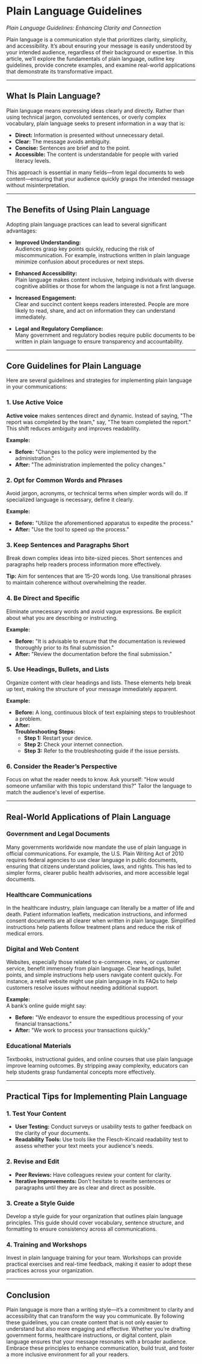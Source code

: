 # Plain Language Guidelines

*Plain Language Guidelines: Enhancing Clarity and Connection*

Plain language is a communication style that prioritizes clarity, simplicity, and accessibility. It’s about ensuring your message is easily understood by your intended audience, regardless of their background or expertise. In this article, we’ll explore the fundamentals of plain language, outline key guidelines, provide concrete examples, and examine real-world applications that demonstrate its transformative impact.

---

## What Is Plain Language?

Plain language means expressing ideas clearly and directly. Rather than using technical jargon, convoluted sentences, or overly complex vocabulary, plain language seeks to present information in a way that is:

- **Direct:** Information is presented without unnecessary detail.
- **Clear:** The message avoids ambiguity.
- **Concise:** Sentences are brief and to the point.
- **Accessible:** The content is understandable for people with varied literacy levels.

This approach is essential in many fields—from legal documents to web content—ensuring that your audience quickly grasps the intended message without misinterpretation.

---

## The Benefits of Using Plain Language

Adopting plain language practices can lead to several significant advantages:

- **Improved Understanding:**  
  Audiences grasp key points quickly, reducing the risk of miscommunication. For example, instructions written in plain language minimize confusion about procedures or next steps.

- **Enhanced Accessibility:**  
  Plain language makes content inclusive, helping individuals with diverse cognitive abilities or those for whom the language is not a first language.

- **Increased Engagement:**  
  Clear and succinct content keeps readers interested. People are more likely to read, share, and act on information they can understand immediately.

- **Legal and Regulatory Compliance:**  
  Many government and regulatory bodies require public documents to be written in plain language to ensure transparency and accountability.

---

## Core Guidelines for Plain Language

Here are several guidelines and strategies for implementing plain language in your communications:

### 1. Use Active Voice

**Active voice** makes sentences direct and dynamic. Instead of saying, "The report was completed by the team," say, "The team completed the report." This shift reduces ambiguity and improves readability.

**Example:**
- **Before:** "Changes to the policy were implemented by the administration."
- **After:** "The administration implemented the policy changes."

### 2. Opt for Common Words and Phrases

Avoid jargon, acronyms, or technical terms when simpler words will do. If specialized language is necessary, define it clearly.

**Example:**
- **Before:** "Utilize the aforementioned apparatus to expedite the process."
- **After:** "Use the tool to speed up the process."

### 3. Keep Sentences and Paragraphs Short

Break down complex ideas into bite-sized pieces. Short sentences and paragraphs help readers process information more effectively.

**Tip:** Aim for sentences that are 15–20 words long. Use transitional phrases to maintain coherence without overwhelming the reader.

### 4. Be Direct and Specific

Eliminate unnecessary words and avoid vague expressions. Be explicit about what you are describing or instructing.

**Example:**
- **Before:** "It is advisable to ensure that the documentation is reviewed thoroughly prior to its final submission."
- **After:** "Review the documentation before the final submission."

### 5. Use Headings, Bullets, and Lists

Organize content with clear headings and lists. These elements help break up text, making the structure of your message immediately apparent.

**Example:**
- **Before:** A long, continuous block of text explaining steps to troubleshoot a problem.
- **After:**  
  **Troubleshooting Steps:**
    - **Step 1:** Restart your device.
    - **Step 2:** Check your internet connection.
    - **Step 3:** Refer to the troubleshooting guide if the issue persists.

### 6. Consider the Reader’s Perspective

Focus on what the reader needs to know. Ask yourself: "How would someone unfamiliar with this topic understand this?" Tailor the language to match the audience's level of expertise.

---

## Real-World Applications of Plain Language

### Government and Legal Documents

Many governments worldwide now mandate the use of plain language in official communications. For example, the U.S. Plain Writing Act of 2010 requires federal agencies to use clear language in public documents, ensuring that citizens understand policies, laws, and rights. This has led to simpler forms, clearer public health advisories, and more accessible legal documents.

### Healthcare Communications

In the healthcare industry, plain language can literally be a matter of life and death. Patient information leaflets, medication instructions, and informed consent documents are all clearer when written in plain language. Simplified instructions help patients follow treatment plans and reduce the risk of medical errors.

### Digital and Web Content

Websites, especially those related to e-commerce, news, or customer service, benefit immensely from plain language. Clear headings, bullet points, and simple instructions help users navigate content quickly. For instance, a retail website might use plain language in its FAQs to help customers resolve issues without needing additional support.

**Example:**  
A bank’s online guide might say:
- **Before:** "We endeavor to ensure the expeditious processing of your financial transactions."
- **After:** "We work to process your transactions quickly."

### Educational Materials

Textbooks, instructional guides, and online courses that use plain language improve learning outcomes. By stripping away complexity, educators can help students grasp fundamental concepts more effectively.

---

## Practical Tips for Implementing Plain Language

### 1. Test Your Content

- **User Testing:** Conduct surveys or usability tests to gather feedback on the clarity of your documents.
- **Readability Tools:** Use tools like the Flesch-Kincaid readability test to assess whether your text meets your audience's needs.

### 2. Revise and Edit

- **Peer Reviews:** Have colleagues review your content for clarity.
- **Iterative Improvements:** Don’t hesitate to rewrite sentences or paragraphs until they are as clear and direct as possible.

### 3. Create a Style Guide

Develop a style guide for your organization that outlines plain language principles. This guide should cover vocabulary, sentence structure, and formatting to ensure consistency across all communications.

### 4. Training and Workshops

Invest in plain language training for your team. Workshops can provide practical exercises and real-time feedback, making it easier to adopt these practices across your organization.

---

## Conclusion

Plain language is more than a writing style—it’s a commitment to clarity and accessibility that can transform the way you communicate. By following these guidelines, you can create content that is not only easier to understand but also more engaging and effective. Whether you’re drafting government forms, healthcare instructions, or digital content, plain language ensures that your message resonates with a broader audience. Embrace these principles to enhance communication, build trust, and foster a more inclusive environment for all your readers.
